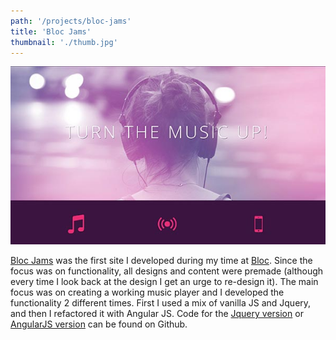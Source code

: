 ```yaml
---
path: '/projects/bloc-jams'
title: 'Bloc Jams'
thumbnail: './thumb.jpg'
---
```


![Bloc Jams](thumb.jpg)

[Bloc Jams](https://bloc-jams-angularjs.herokuapp.com/album)  was the first site I developed during my time at [Bloc](https://www.bloc.io/frontend-development-bootcamp). Since the focus was on functionality, all designs and content were premade (although every time I look back at the design I get an urge to re-design it). The main focus was on creating a working music player and I developed the functionality 2 different times. First I used a mix of vanilla JS and Jquery, and then I refactored it with Angular JS. Code for the [Jquery version](https://github.com/EricSSartorius/bloc-jams) or [AngularJS version](https://github.com/EricSSartorius/bloc-jams-angular) can be found on Github.